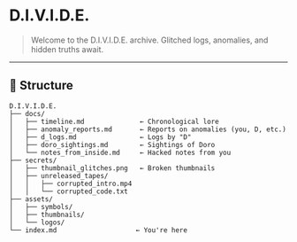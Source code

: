 # D.I.V.I.D.E.

> Welcome to the D.I.V.I.D.E. archive. Glitched logs, anomalies, and hidden truths await.

---

## 📁 Structure

```plaintext
D.I.V.I.D.E.
├── docs/
│   ├── timeline.md              ← Chronological lore
│   ├── anomaly_reports.md       ← Reports on anomalies (you, D, etc.)
│   ├── d_logs.md                ← Logs by "D"
│   ├── doro_sightings.md        ← Sightings of Doro
│   └── notes_from_inside.md     ← Hacked notes from you
├── secrets/
│   ├── thumbnail_glitches.png   ← Broken thumbnails
│   ├── unreleased_tapes/
│   │   ├── corrupted_intro.mp4
│   │   └── corrupted_code.txt
├── assets/
│   ├── symbols/
│   ├── thumbnails/
│   └── logos/
└── index.md                    ← You're here
